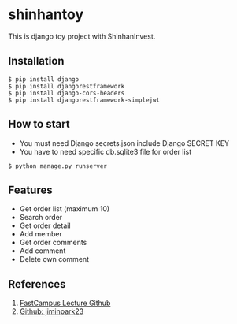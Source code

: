 # shinhantoy
This is django toy project with ShinhanInvest.

## Installation
```shell
$ pip install django
$ pip install djangorestframework
$ pip install django-cors-headers
$ pip install djangorestframework-simplejwt
```
## How to start
- You must need Django secrets.json include Django SECRET KEY
- You have to need specific db.sqlite3 file for order list
```shell
$ python manage.py runserver
```

## Features
- Get order list (maximum 10)
- Search order
- Get order detail
- Add member
- Get order comments
- Add comment
- Delete own comment
## References
1. [FastCampus Lecture Github](https://github.com/Alghost/shinhantoy)
2. [Github: jiminpark23](https://github.com/jiminpark23/ShinhanPDA_Toy/blob/main/shinhantoy/order_detail.html)
